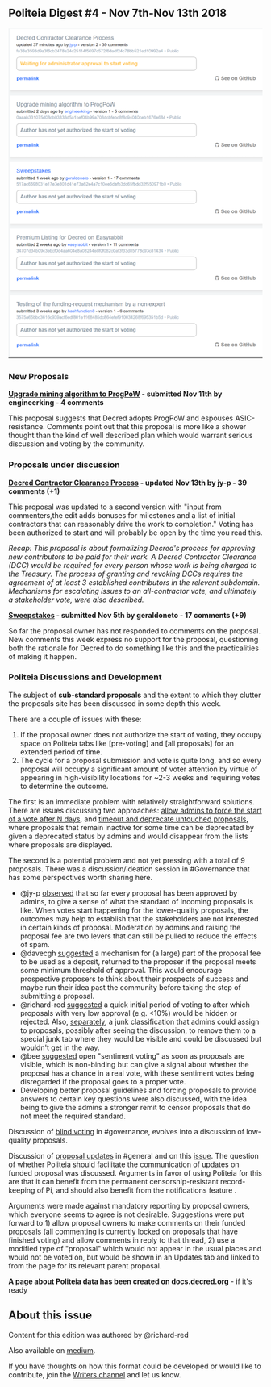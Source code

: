 ## Politeia Digest #4 - Nov 7th-Nov 13th 2018

![Snapshot taken 2330 UTC Nov 13th](img/issue004/004-snapshot.png)

### New Proposals

**[Upgrade mining algorithm to ProgPoW](https://proposals.decred.org/proposals/0aaab331075d08cb03333d5a1bef04b99a708dcbfebc8f8c94040ceb1676e684) - submitted Nov 11th by engineerking - 4 comments**

This proposal suggests that Decred adopts ProgPoW and espouses ASIC-resistance. Comments point out that this proposal is more like a shower thought than the kind of well described plan which would warrant serious discussion and voting by the community.

### Proposals under discussion

**[Decred Contractor Clearance Process](https://proposals.decred.org/proposals/fa38a3593d9a3f6cb2478a24c25114f5097c572f6dadf24c78bb521ed10992a4) - updated Nov 13th by jy-p - 39 comments (+1)**

This proposal was updated to a second version with "input from commenters,the edit adds bonuses for milestones and a list of initial contractors that can reasonably drive the work to completion." Voting has been authorized to start and will probably be open by the time you read this.

*Recap: This proposal is about formalizing Decred's process for approving new contributors to be paid for their work. A Decred Contractor Clearance (DCC) would be required for every person whose work is being charged to the Treasury. The process of granting and revoking DCCs requires the agreement of at least 3 established contributors in the relevant subdomain. Mechanisms for escalating issues to an all-contractor vote, and ultimately a stakeholder vote, were also described.*

**[Sweepstakes](https://proposals.decred.org/proposals/517ac6598031e17e3e301d41e73a62e4a7c10ee6dafb3dc65fbdd32f550971b0) - submitted Nov 5th by geraldoneto - 17 comments (+9)** 

So far the proposal owner has not responded to comments on the proposal. New comments this week express no support for the proposal, questioning both the rationale for Decred to do something like this and the practicalities of making it happen.

### Politeia Discussions and Development

The subject of **sub-standard proposals** and the extent to which they clutter the proposals site has been discussed in some depth this week. 

There are a couple of issues with these: 

1. If the proposal owner does not authorize the start of voting, they occupy space on Politeia tabs like [pre-voting] and [all proposals] for an extended period of time. 
2. The cycle for a proposal submission and vote is quite long, and so every proposal will occupy a significant amount of voter attention by virtue of appearing in high-visibility locations for ~2-3 weeks and requiring votes to determine the outcome.

The first is an immediate problem with relatively straightforward solutions. There are issues discussing two approaches: [allow admins to force the start of a vote after N days](https://github.com/decred/politeia/issues/590),  and [timeout and deprecate untouched proposals](https://github.com/decred/politeia/issues/479), where proposals that remain inactive for some time can be deprecated by given a deprecated status by admins and would disappear from the lists where proposals are displayed.

The second is a potential problem and not yet pressing with a total of 9 proposals. There was a discussion/ideation session in #Governance that has some perspectives worth sharing here.

* @jy-p [observed](https://matrix.to/#/!MIGqWXfLFBwhipPKYL:decred.org/$154204492114009oiNPG:decred.org) that so far every proposal has been approved by admins, to give a sense of what the standard of incoming proposals is like. When votes start happening for the lower-quality proposals, the outcomes may help to establish that the stakeholders are not interested in certain kinds of proposal. Moderation by admins and raising the proposal fee are two levers that can still be pulled to reduce the effects of spam.
* @davecgh [suggested](https://matrix.to/#/!MIGqWXfLFBwhipPKYL:decred.org/$154204810014110MwJWj:decred.org) a mechanism for (a large) part of the proposal fee to be used as a deposit, returned to the proposer if the proposal meets some minimum threshold of approval. This would encourage prospective proposers to think about their prospects of success and maybe run their idea past the community before taking the step of submitting a proposal.
* @richard-red [suggested](https://matrix.to/#/!tIDEIWechmqCLjPiui:decred.org/$154169451411949qmiwp:decred.org) a quick initial period of voting to after which proposals with very low approval (e.g. <10%) would be hidden or rejected. Also, [separately](https://matrix.to/#/!MIGqWXfLFBwhipPKYL:decred.org/$154204564214033cNANd:decred.org), a junk classification that admins could assign to proposals, possibly after seeing the discussion, to remove them to a special junk tab where they would be visible and could be discussed but wouldn't get in the way.
* @bee [suggested](https://matrix.to/#/!tIDEIWechmqCLjPiui:decred.org/$154181581112782cpoIY:decred.org) open "sentiment voting" as soon as proposals are visible, which is non-binding but can give a signal about whether the proposal has a chance in a real vote, with these sentiment votes being disregarded if the proposal goes to a proper vote.
* Developing better proposal guidelines and forcing proposals to provide answers to certain key questions were also discussed, with the idea being to give the admins a stronger remit to censor proposals that do not meet the required standard.

Discussion of [blind voting](https://matrix.to/#/!tIDEIWechmqCLjPiui:decred.org/$154168358611832HVrEj:decred.org) in #governance, evolves into a discussion of low-quality proposals. 

Discussion of [proposal updates](https://matrix.to/#/!MgQoetFiyjrHAywokv:decred.org/$154194006413164sAmLf:decred.org) in #general and on this [issue](https://github.com/decred/politeia/issues/591). The question of whether Politeia should facilitate the communication of updates on funded proposal was discussed. Arguments in favor of using Politeia for this are that it can benefit from the permanent censorship-resistant record-keeping of Pi, and should also benefit from the notifications feature .

Arguments were made against mandatory reporting by proposal owners, which everyone seems to agree is not desirable. Suggestions were put forward to 1) allow proposal owners to make comments on their funded proposals (all commenting is currently locked on proposals that have finished voting) and allow comments in reply to that thread, 2) use a modified type of "proposal" which would not appear in the usual places and would not be voted on, but would be shown in an Updates tab and linked to from the page for its relevant parent proposal. 

**A page about Politeia data has been created on docs.decred.org** - if it's ready

## About this issue

Content for this edition was authored by @richard-red

Also available on [medium](https://medium.com/@richardred/politeia-digest-issue-3-oct-31-nov-6-2018-44308c973fde).

If you have thoughts on how this format could be developed or would like to contribute, join the [Writers channel](https://matrix.to/#/!lbzTjhzNbIaDbuAxkS:decred.org) and let us know.

